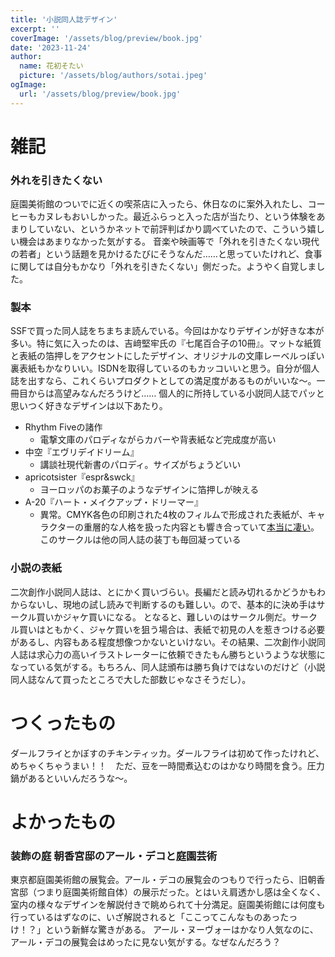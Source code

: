 ```yaml
---
title: '小説同人誌デザイン'
excerpt: ''
coverImage: '/assets/blog/preview/book.jpg'
date: '2023-11-24'
author:
  name: 花初そたい
  picture: '/assets/blog/authors/sotai.jpeg'
ogImage:
  url: '/assets/blog/preview/book.jpg'
---
```

# 雑記
### 外れを引きたくない
庭園美術館のついでに近くの喫茶店に入ったら、休日なのに案外入れたし、コーヒーもカヌレもおいしかった。最近ふらっと入った店が当たり、という体験をあまりしていない、というかネットで前評判ばかり調べていたので、こういう嬉しい機会はあまりなかった気がする。
音楽や映画等で「外れを引きたくない現代の若者」という話題を見かけるたびにそうなんだ……と思っていたけれど、食事に関しては自分もかなり「外れを引きたくない」側だった。ようやく自覚しました。

### 製本
SSFで買った同人誌をちまちま読んでいる。今回はかなりデザインが好きな本が多い。特に気に入ったのは、吉﨑堅牢氏の『七尾百合子の10冊』。マットな紙質と表紙の箔押しをアクセントにしたデザイン、オリジナルの文庫レーベルっぽい裏表紙もかなりいい。ISDNを取得しているのもカッコいいと思う。自分が個人誌を出すなら、これくらいプロダクトとしての満足度があるものがいいな～。一冊目からは高望みなんだろうけど……
個人的に所持している小説同人誌でパッと思いつく好きなデザインは以下あたり。
- Rhythm Fiveの諸作
  - 電撃文庫のパロディながらカバーや背表紙など完成度が高い
- 中空『エヴリデイドリーム』
  - 講談社現代新書のパロディ。サイズがちょうどいい
- apricotsister『espr&swck』
  - ヨーロッパのお菓子のようなデザインに箔押しが映える
- A-20『ハート・メイクアップ・ドリーマー』
  - 異常。CMYK各色の印刷された4枚のフィルムで形成された表紙が、キャラクターの重層的な人格を扱った内容とも響き合っていて[本当に凄い](https://x.com/A_20/status/1161973098544898048?s=20)。このサークルは他の同人誌の装丁も毎回凝っている

### 小説の表紙
二次創作小説同人誌は、とにかく買いづらい。長編だと読み切れるかどうかもわからないし、現地の試し読みで判断するのも難しい。ので、基本的に決め手はサークル買いかジャケ買いになる。
となると、難しいのはサークル側だ。サークル買いはともかく、ジャケ買いを狙う場合は、表紙で初見の人を惹きつける必要があるし、内容もある程度想像つかないといけない。その結果、二次創作小説同人誌は求心力の高いイラストレーターに依頼できたもん勝ちというような状態になっている気がする。もちろん、同人誌頒布は勝ち負けではないのだけど（小説同人誌なんて買ったところで大した部数じゃなさそうだし）。

# つくったもの
ダールフライとかぼすのチキンティッカ。ダールフライは初めて作ったけれど、めちゃくちゃうまい！！　ただ、豆を一時間煮込むのはかなり時間を食う。圧力鍋があるといいんだろうな～。

# よかったもの
### 装飾の庭 朝香宮邸のアール・デコと庭園芸術
東京都庭園美術館の展覧会。アール・デコの展覧会のつもりで行ったら、旧朝香宮邸（つまり庭園美術館自体）の展示だった。とはいえ肩透かし感は全くなく、室内の様々なデザインを解説付きで眺められて十分満足。庭園美術館には何度も行っているはずなのに、いざ解説されると「ここってこんなものあったっけ！？」という新鮮な驚きがある。
アール・ヌーヴォーはかなり人気なのに、アール・デコの展覧会はめったに見ない気がする。なぜなんだろう？